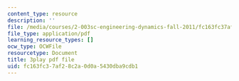 ```yaml
---
content_type: resource
description: ''
file: /media/courses/2-003sc-engineering-dynamics-fall-2011/fc163fc37af28c2a0d0a5430dba9cdb1_63sIgMvBuEQ.pdf
file_type: application/pdf
learning_resource_types: []
ocw_type: OCWFile
resourcetype: Document
title: 3play pdf file
uid: fc163fc3-7af2-8c2a-0d0a-5430dba9cdb1
---
```

